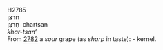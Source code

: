 <body>
  <p>H2785<br>  חרצן  <br> חַרצַּן  ‎  chartsan  <br><i>khar-tsan‘ </i><br>From <a href="h2782.htm">2782</a>  a <i>sour</i> grape (as <i>sharp</i> in taste): - kernel.<br></p>
 </body>